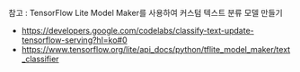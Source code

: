 ####
참고 : TensorFlow Lite Model Maker를 사용하여 커스텀 텍스트 분류 모델 만들기
 - https://developers.google.com/codelabs/classify-text-update-tensorflow-serving?hl=ko#0
 - https://www.tensorflow.org/lite/api_docs/python/tflite_model_maker/text_classifier
